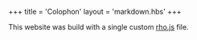 +++
title = 'Colophon'
layout = 'markdown.hbs'
+++

This website was build with a single custom [rho.js](https://github.com/fox-projects/edwinkofler.com/blob/main/rho.js) file.
